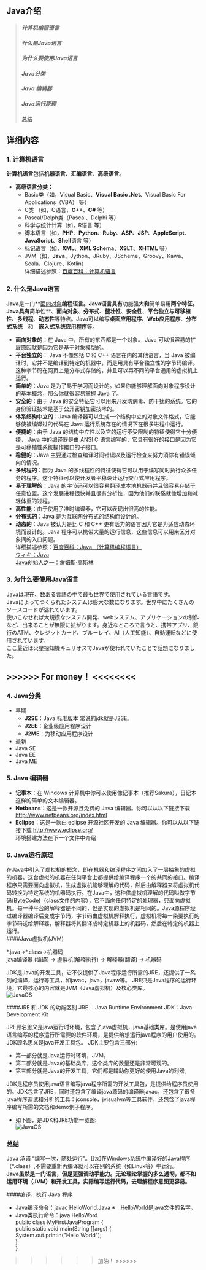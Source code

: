 ## Java介绍
> #### *计算机编程语言*
> #### *什么是Java语言*
> #### *为什么要使用Java语言*
> #### *Java分类*
> #### *Java 编辑器*
> #### *Java运行原理*
> #### 总结

## 详细内容
### 1. 计算机语言  
**计算机语言**包括**机器语言**、**汇编语言**、**高级语言**。    

-  **高级语言分类：**
    + Basic类（如，Visual Basic、**Visual Basic .Net**、Visual Basic For Applications（VBA） 等）       
    + C类 （如，C语言、**C++**、**C#** 等）  
    + Pascal/Delph类（Pascal、Delphi 等）  
    + 科学与统计计算（如，R语言 等）  
    + 脚本语言（如，**PHP**、**Python**、**Ruby**、**ASP**、**JSP**、**AppleScript**、**JavaScript**、**Shell**语言 等）  
    + 标记语言（如，**XML**、**XML Schema**、**XSLT**、**XHTML** 等）    
    + JVM（如，**Java**、Jython、JRuby、JScheme、Groovy、Kawa、Scala、Clojure、Kotlin）    
详细描述参照：[百度百科：计算机语言](https://baike.baidu.com/item/%E8%AE%A1%E7%AE%97%E6%9C%BA%E7%BC%96%E7%A8%8B%E8%AF%AD%E8%A8%80)  

### 2. 什么是Java语言  
**Java**是一门**[面向对象](https://baike.baidu.com/item/%E9%9D%A2%E5%90%91%E5%AF%B9%E8%B1%A1)**编程语言。Java语言具有**功能强大**和**简单易用**两个特征。Java具有**简单性**、**面向对象**、**分布式**、**健壮性**、**安全性**、**平台独立**与**可移植性**、**多线程**、**动态性**等特点。Java可以编写**桌面应用程序**、**Web应用程序**、**分布式系统**　和　**嵌入式系统应用程序**等。    

-  **面向对象的**：在 Java 中，所有的东西都是一个对象。 Java 可以很容易的扩展原因就是因为它是基于对象模型的。  
-  **平台独立的**： Java 不像包括 C 和 C++ 语言在内的其他语言，当 Java 被编译时，它并不是编译到特定的机器中，而是用具有平台独立性的字节码编译。这种字节码在网页上是分布式存储的，并且可以再不同的平台通用的虚拟机上运行。  
-  **简单的**：Java 是为了易于学习而设计的。如果你能够理解面向对象程序设计的基本概念，那么你就很容易掌握 Java 了。  
-  **安全的**：由于 Java 的安全特征它可以用来开发防病毒、防干扰的系统。它的身份验证技术是基于公开密钥加密技术的。  
-  **体系结构中立的**：Java 编译器可以生成一个结构中立的对象文件格式，它能够使被编译过的代码在 Java 运行系统存在的情况下在很多进程中运行。  
-  **便捷的**：由于 Java 的结构中立性以及它的运行不受限制的特征使得它十分便捷， Java 中的编译器是由 ANSI C 语言编写的，它具有很好的接口是因为它是可移植性系统操作接口的子接口。  
-  **稳健的**：Java 主要通过检查编译时间错误以及运行检查来努力消除有错误倾向的情况。  
-  **多线程的**：因为 Java 的多线程性的特征使得它可以用于编写同时执行众多任务的程序。这个特征可以使开发者平稳设计运行交互式应用程序。  
-  **易于理解的**：Java 的字节码可以很容易翻译成本地机器码并且很容易存储于任意位置。这个发展进程很快并且很有分析性，因为他们的联系就像增加和减轻体重的过程。  
-  **高性能**：由于使用了准时编译器，它可以表现出很高的性能。  
-  **分布式的**：Java 是为互联网分布式的结构而设计的。  
-  **动态的**：Java 被认为是比 C 和 C++ 更有活力的语言因为它是为适应动态环境而设计的。Java 程序可以携带大量的运行信息，这些信息可以用来区分对象间的入口问题。  
详细描述参照：[百度百科：Java （计算机编程语言）](https://baike.baidu.com/item/java/85979)  
[ウィキ：Java](https://ja.wikipedia.org/wiki/Java)  
[Java创始人之一：詹姆斯·高斯林](https://baike.baidu.com/tashuo/browse/content?id=c9fdac1dc2c1b8d1280ac987&lemmaId=85979&fromLemmaModule=pcRight)  

### 3. 为什么要使用Java语言  

Javaは現在、数ある言語の中で最も世界で使用されている言語です。  
Javaによってつくられたシステムは膨大な数になります。世界中にたくさんのソースコードが溢れています。  
使いこなせれば大規模なシステム開発、webシステム、アプリケーションの制作など、出来ることが無限に拡がります。身近なところで言うと、携帯アプリ、銀行のATM、クレジットカード、ブルーレイ、AI（人工知能）、自動運転などに使用されています。  
ここ最近は火星探知機キュリオスでJavaが使われていたことで話題になりました。  
## \>>>>>>    For money！ <<<<<<<<

### 4. Java分类
- 早期
  -  **J2SE**：Java 标准版本 常说的jdk就是J2SE。  
  -  **J2EE**：企业级应用程序设计   
  -  **J2ME**：为移动应用程序设计   
-  最新
  - Java SE
  - Java EE
  - Java ME  

### 5. Java 编辑器
-  **记事本**：在 Windows 计算机中你可以使用像记事本（推荐Sakura），日记本这样的简单的文本编辑器。  
-  **Netbeans**：这是一款开源且免费的 Java 编辑器。你可以从以下链接下载 http://www.netbeans.org/index.html  
-  **Eclipse**：这是一款由 eclipse 开源社区开发的 Java 编辑器。你可以从以下链接下载 http://www.eclipse.org/  
环境搭建方法在下一个文件中介绍

### 6. Java运行原理
在Java中引入了虚拟机的概念，即在机器和编译程序之间加入了一层抽象的虚拟的机器。这台虚拟的机器在任何平台上都提供给编译程序一个的共同的接口。编译程序只需要面向虚拟机，生成虚拟机能够理解的代码，然后由解释器来将虚拟机代码转换为特定系统的机器码执行。在Java中，这种供虚拟机理解的代码叫做字节码(ByteCode)（class文件的内容），它不面向任何特定的处理器，只面向虚拟机。每一种平台的解释器是不同的，但是实现的虚拟机是相同的。Java源程序经过编译器编译后变成字节码，字节码由虚拟机解释执行，虚拟机将每一条要执行的字节码送给解释器，解释器将其翻译成特定机器上的机器码，然后在特定的机器上运行。  
####Java虚拟机(JVM)

\*.java→\*.class→机器码  
java编译器 (编译) → 虚拟机(解释执行) →  解释器(翻译) → 机器码  

JDK是Java的开发工具，它不仅提供了Java程序运行所需的JRE，还提供了一系列的编译，运行等工具，如javac，java，javaw等。 
JRE只是Java程序的运行环境，它最核心的内容就是JVM（Java虚拟机）及核心类库。  
![JavaOS](https://github.com/wangdl000/study/blob/master/00_Java%E4%BA%8B%E5%89%8D/resource_jdk/06_01_java_os.jpg)  

####JRE 和 JDK 的功能区别
JRE： Java Runtime Environment 
JDK：Java Development Kit

JRE顾名思义是java运行时环境，包含了java虚拟机，java基础类库。是使用java语言编写的程序运行所需要的软件环境，是提供给想运行java程序的用户使用的。  
JDK顾名思义是java开发工具包。
JDK主要包含三部分:   
-  第一部分就是Java运行时环境，JVM。   
-  第二部分就是Java的基础类库，这个类库的数量还是非常可观的。   
-  第三部分就是Java的开发工具，它们都是辅助你更好的使用Java的利器。  

JDK是程序员使用java语言编写java程序所需的开发工具包，是提供给程序员使用的。JDK包含了JRE，同时还包含了编译java源码的编译器javac，还包含了很多java程序调试和分析的工具：jconsole，jvisualvm等工具软件，还包含了java程序编写所需的文档和demo例子程序。
-  如下图，是JDK和JRE功能一览图:  
![JavaOS](https://github.com/wangdl000/study/blob/master/00_Java%E4%BA%8B%E5%89%8D/resource_jdk/06_02_jdk_jre.jpg)  


### 总结
Java 承诺 “编写一次，随处运行”。比如在Windows系统中编译好的Java程序（\*.class）,不需要重新再编译就可以在别的系统（如Linux等）中运行。  
**Java虽然是一门语言，但是更强调动手能力。无论理论掌握的多么透彻，都不如运用环境（JVM）和开发工具，实际编写运行代码，去理解程序意图更容易。**  


####编译、执行 Java 程序  
-  Java编译命令：javac HelloWorld.Java    ※　HelloWorld是java文件的名字。  
-  Java类执行命令：java HelloWord  
public class MyFirstJavaProgram {  
    public static void main(String []args) {  
       System.out.println("Hello World");  
    }   
}  

>>>>>> 加油！ >>>>>>
